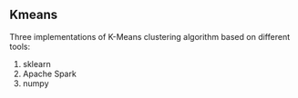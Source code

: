 ## Kmeans
Three implementations of K-Means clustering algorithm based on different tools:
1. sklearn
2. Apache Spark
3. numpy
